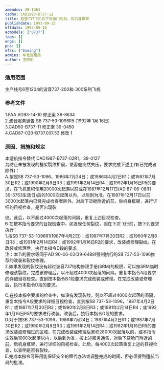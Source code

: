 ```yaml
---
amendno: 39-1061  
cadno: CAD1993-B737-11  
title: 检查737飞机后下货舱门的前、后机身框架  
publishdate: 1993-09-15  
effdate: 1993-09-16  
acmodels: ["B737"]  
tags: []  
engs: []  
pns: []  
mfrs: ["Boeing"]  
admins: 华北管理局  
author: 王晓明  
---
```

  
### 适用范围  
生产线号6至1204的波音737-200和-300系列飞机  
  
<!--more-->  
### 参考文件  
  1.FAA AD93-14-10 修正案 39-8634  
  2.波音服务通告 SB 737-53-1096R5 (1992年 1月 16日)  
  3.CAD90-B737-11 修正案 39-0450  
  4.CAD87-020-B737.007.53 修改 1  
  
### 原因、措施和规定  

  本适航指令替代 CAD1987-B737-02R1，39-0127  
为防止未被发现的框架裂纹扩展，使客舱突然失压，要求完成下述工作(已完成者除外)：  
  A.按照SB 737-53-1096，1986年7月24日；或1986年4月2日R1；或1987年7月30日R2；或1990年2月8日R3；或1991年2月14日R4；或1992年1月16日R5的要求，在飞机累积使用20000次起落以前或在1987年12月17日(AD 87-06-08R1 39-5763生效日)后的1000次起落以内，以后到为准。在1987年12月17日以前3000次起落内已经完成检查者除外。对后下货舱附近的前、后机身框架，进行详细的目视检查，是否出现裂  
  
纹。此后，以不超过4000次起落的间隔，重复上述目视检查。  
  B.在按本指令要求的目视检查中，如发现任何裂纹，则在下次飞行前，按下列要求执行：  
  1.按SB 737-53-1096R1(1987年4月2日)；或1987年7月30日R2；或1990年2月8日R3；或1991年2月14日R4；或1992年1月16日R2的要求，改装或修理裂纹。在改装或修理后，执行本指令D段的要求。  
  注：本节的要求等同于AD 90-06-02(39-6489)强制执行的SB 737-53-1096推荐的改装和裂纹修理。  
2.如果发现的裂纹没有超过波音737结构修理手册(SRM)的极限，可以按SRM临时修理该裂纹。完成该修理后，以不超过4000次起落的间隔，重复本指令A段要求的详细目视检查。直到按本指令B.1段要求完成改装或修理。在完成改装或修理后，执行本指令D段的要求。  
  
  C.在按本指令要求的检查中，如没有发现裂纹，则以不超过4000次起落的间隔，重复本指令A段要求的详细目视检查，直到按SB 737-53-1096，1987年4月2日R1；或1987年7月30日R2；或1990年2月8日R3；或1991年2月14日R4；或1992年1月16日R5的要求进行改装。改装后，执行本指令D段的要求。  
  D.对于按SB 737-53-1096，1986年7月24日；1987年4月2日R1；或1987年7月30日R2；或1990年2月8日R3；或1991年2月14日R4；或1992年1月16日R5的要求改装或修理过的区域，在完成改装或修理后累积28000次起落以前，或本指令生效后1000次起落以内，以后到为准，按上述服务通告，对后下贷舱门附近的前、后机身框架，进行详细的目视检查。此后，每4000次起落重复上述的目视检查，以查明是否有裂纹。  
  E.完成本指令可采用能保证安全的替代办法或调整完成的时间，但必须得到适航当局的批准。  
  

